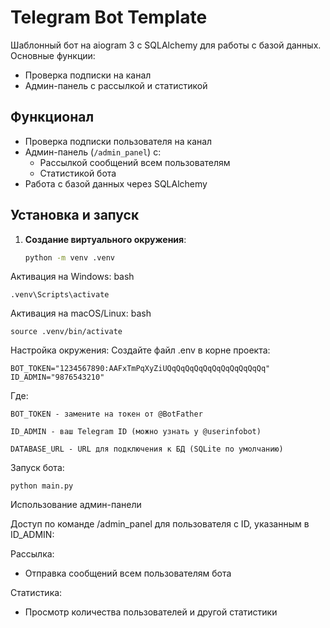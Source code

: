 # Telegram Bot Template

Шаблонный бот на aiogram 3 с SQLAlchemy для работы с базой данных. Основные функции:
- Проверка подписки на канал
- Админ-панель с рассылкой и статистикой

## Функционал

- Проверка подписки пользователя на канал
- Админ-панель (`/admin_panel`) с:
  - Рассылкой сообщений всем пользователям
  - Статистикой бота
- Работа с базой данных через SQLAlchemy

## Установка и запуск

1. **Создание виртуального окружения**:
   ```bash
   python -m venv .venv

Активация на Windows:
bash
```
.venv\Scripts\activate
```
Активация на macOS/Linux:
bash

    source .venv/bin/activate

Настройка окружения:
Создайте файл .env в корне проекта:
```
BOT_TOKEN="1234567890:AAFxTmPqXyZiUQqQqQqQqQqQqQqQqQqQqQq"
ID_ADMIN="9876543210"
```
Где:

    BOT_TOKEN - замените на токен от @BotFather

    ID_ADMIN - ваш Telegram ID (можно узнать у @userinfobot)

    DATABASE_URL - URL для подключения к БД (SQLite по умолчанию)

Запуск бота:

    python main.py

Использование админ-панели

Доступ по команде /admin_panel для пользователя с ID, указанным в ID_ADMIN:

Рассылка:

- Отправка сообщений всем пользователям бота

Статистика:

- Просмотр количества пользователей и другой статистики

